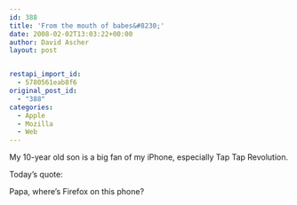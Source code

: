 ```yaml
---
id: 388
title: 'From the mouth of babes&#8230;'
date: 2008-02-02T13:03:22+00:00
author: David Ascher
layout: post


restapi_import_id:
  - 5780561eab8f6
original_post_id:
  - "388"
categories:
  - Apple
  - Mozilla
  - Web
---
```

My 10-year old son is a big fan of my iPhone, especially Tap Tap Revolution.

Today&#8217;s quote:

Papa, where&#8217;s Firefox on this phone?